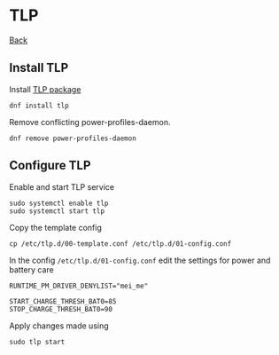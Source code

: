 # TLP

[Back](./README.md)

## Install TLP

Install [TLP package](https://linrunner.de/tlp/installation/fedora.html)

```(shell)
dnf install tlp
```

Remove conflicting power-profiles-daemon.

```(shell)
dnf remove power-profiles-daemon
```

## Configure TLP

Enable and start TLP service

```(shell)
sudo systemctl enable tlp
sudo systemctl start tlp
```

Copy the template config

```(shell)
cp /etc/tlp.d/00-template.conf /etc/tlp.d/01-config.conf
```

In the config ```/etc/tlp.d/01-config.conf``` edit the settings for power and battery care

```(shell)
RUNTIME_PM_DRIVER_DENYLIST="mei_me"

START_CHARGE_THRESH_BAT0=85
STOP_CHARGE_THRESH_BAT0=90
```

Apply changes made using

```(shell)
sudo tlp start
```
